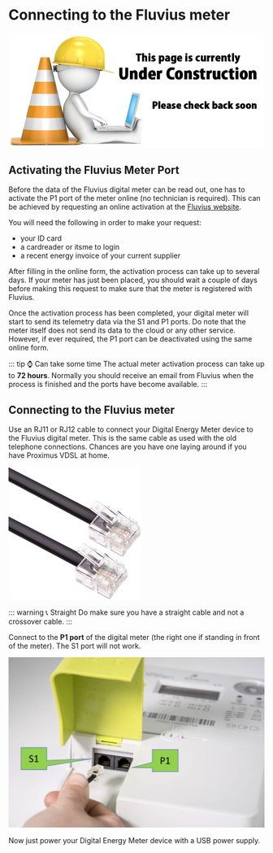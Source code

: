 # Connecting to the Fluvius meter

![UNDER CONSTRUCTION](./images/underconstruction.jpg)

## Activating the Fluvius Meter Port

Before the data of the Fluvius digital meter can be read out, one has to activate the P1 port of the meter online (no technician is required). This can be achieved by requesting an online activation at the [Fluvius website](https://www.fluvius.be/nl/thema/meters-en-meterstanden/activeer-desactiveer-je-gebruikerspoorten).

You will need the following in order to make your request:

* your ID card
* a cardreader or itsme to login
* a recent energy invoice of your current supplier

After filling in the online form, the activation process can take up to several days. If your meter has just been placed, you should wait a couple of days before making this request to make sure that the meter is registered with Fluvius.

Once the activation process has been completed, your digital meter will start to send its telemetry data via the S1 and P1 ports. Do note that the meter itself does not send its data to the cloud or any other service. However, if ever required, the P1 port can be deactivated using the same online form.

::: tip ⌚ Can take some time
The actual meter activation process can take up to **72 hours**. Normally you should receive an email from Fluvius when the process is finished and the ports have become available.
:::

## Connecting to the Fluvius meter

Use an RJ11 or RJ12 cable to connect your Digital Energy Meter device to the Fluvius digital meter. This is the same cable as used with the old telephone connections. Chances are you have one laying around if you have Proximus VDSL at home.

![RJ11](./images/rj11.jpg)

::: warning 📞 Straight
Do make sure you have a straight cable and not a crossover cable.
:::

Connect to the **P1 port** of the digital meter (the right one if standing in front of the meter). The S1 port will not work.

![image](./images/digital_meter.png)

Now just power your Digital Energy Meter device with a USB power supply.

<!-- TODO - Photo of the whole setup -->
